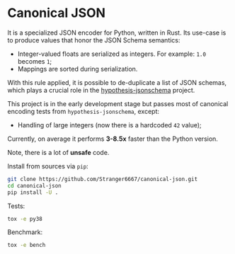 # Canonical JSON

It is a specialized JSON encoder for Python, written in Rust. Its use-case is to produce values that honor the JSON Schema semantics:

- Integer-valued floats are serialized as integers. For example: `1.0` becomes `1`;
- Mappings are sorted during serialization.

With this rule applied, it is possible to de-duplicate a list of JSON schemas, which plays a crucial role in the [hypothesis-jsonschema](https://github.com/Zac-HD/hypothesis-jsonschema) project.

This project is in the early development stage but passes most of canonical encoding tests from `hypothesis-jsonschema`, except:

- Handling of large integers (now there is a hardcoded `42` value);

Currently, on average it performs **3-8.5x** faster than the Python version.

Note, there is a lot of **unsafe** code.

Install from sources via `pip`:

```bash
git clone https://github.com/Stranger6667/canonical-json.git
cd canonical-json
pip install -U .
```

Tests:

```bash
tox -e py38
```

Benchmark:

```bash
tox -e bench
```
